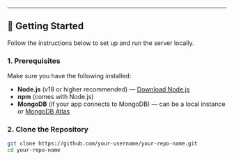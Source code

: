 
---

## 🚀 Getting Started

Follow the instructions below to set up and run the server locally.

### 1. Prerequisites

Make sure you have the following installed:

- **Node.js** (v18 or higher recommended) — [Download Node.js](https://nodejs.org/)
- **npm** (comes with Node.js)
- **MongoDB** (if your app connects to MongoDB) — can be a local instance or [MongoDB Atlas](https://www.mongodb.com/cloud/atlas)

### 2. Clone the Repository

```bash
git clone https://github.com/your-username/your-repo-name.git
cd your-repo-name
